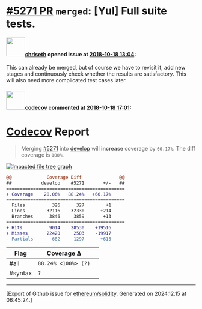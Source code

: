# [\#5271 PR](https://github.com/ethereum/solidity/pull/5271) `merged`: [Yul] Full suite tests.

#### <img src="https://avatars.githubusercontent.com/u/9073706?v=4" width="50">[chriseth](https://github.com/chriseth) opened issue at [2018-10-18 13:04](https://github.com/ethereum/solidity/pull/5271):

This can already be merged, but of course we have to revisit it, add new stages and continuously check whether the results are satisfactory. This will also need more complicated test cases later.

#### <img src="https://avatars.githubusercontent.com/in/254?v=4" width="50">[codecov](https://github.com/apps/codecov) commented at [2018-10-18 17:01](https://github.com/ethereum/solidity/pull/5271#issuecomment-431086279):

# [Codecov](https://codecov.io/gh/ethereum/solidity/pull/5271?src=pr&el=h1) Report
> Merging [#5271](https://codecov.io/gh/ethereum/solidity/pull/5271?src=pr&el=desc) into [develop](https://codecov.io/gh/ethereum/solidity/commit/01566c2e1af5b7f655fd593e5e1019e103d739a0?src=pr&el=desc) will **increase** coverage by `60.17%`.
> The diff coverage is `100%`.

[![Impacted file tree graph](https://codecov.io/gh/ethereum/solidity/pull/5271/graphs/tree.svg?width=650&token=87PGzVEwU0&height=150&src=pr)](https://codecov.io/gh/ethereum/solidity/pull/5271?src=pr&el=tree)

```diff
@@             Coverage Diff              @@
##           develop    #5271       +/-   ##
============================================
+ Coverage    28.06%   88.24%   +60.17%     
============================================
  Files          326      327        +1     
  Lines        32116    32330      +214     
  Branches      3846     3859       +13     
============================================
+ Hits          9014    28530    +19516     
+ Misses       22420     2503    -19917     
- Partials       682     1297      +615
```

| Flag | Coverage Δ | |
|---|---|---|
| #all | `88.24% <100%> (?)` | |
| #syntax | `?` | |


-------------------------------------------------------------------------------



[Export of Github issue for [ethereum/solidity](https://github.com/ethereum/solidity). Generated on 2024.12.15 at 06:45:24.]
